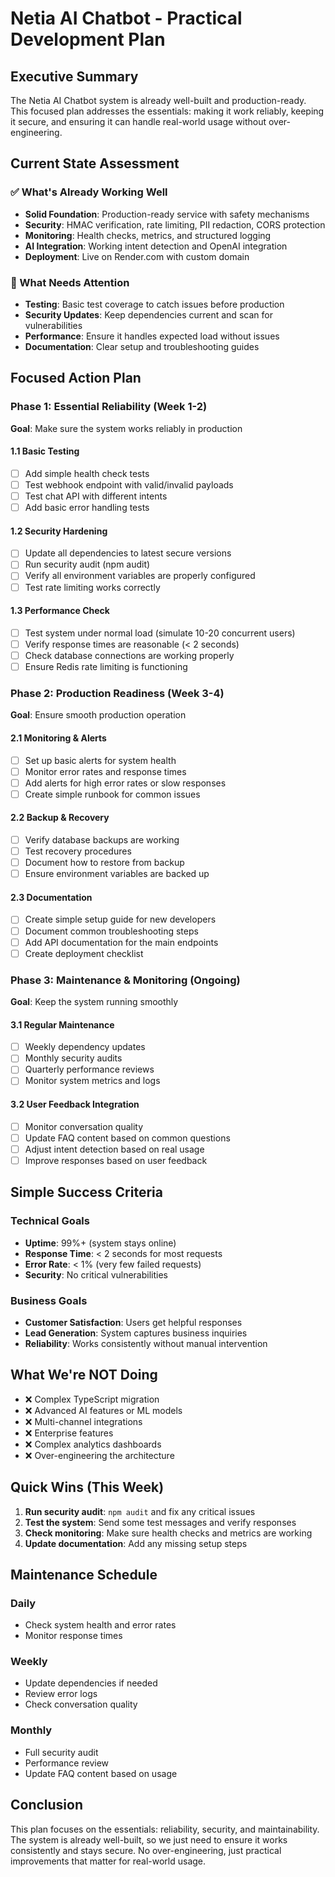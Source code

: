 # Netia AI Chatbot - Practical Development Plan

## Executive Summary

The Netia AI Chatbot system is already well-built and production-ready. This focused plan addresses the essentials: making it work reliably, keeping it secure, and ensuring it can handle real-world usage without over-engineering.

## Current State Assessment

### ✅ What's Already Working Well
- **Solid Foundation**: Production-ready service with safety mechanisms
- **Security**: HMAC verification, rate limiting, PII redaction, CORS protection
- **Monitoring**: Health checks, metrics, and structured logging
- **AI Integration**: Working intent detection and OpenAI integration
- **Deployment**: Live on Render.com with custom domain

### 🎯 What Needs Attention
- **Testing**: Basic test coverage to catch issues before production
- **Security Updates**: Keep dependencies current and scan for vulnerabilities
- **Performance**: Ensure it handles expected load without issues
- **Documentation**: Clear setup and troubleshooting guides

## Focused Action Plan

### Phase 1: Essential Reliability (Week 1-2)
**Goal**: Make sure the system works reliably in production

#### 1.1 Basic Testing
- [ ] Add simple health check tests
- [ ] Test webhook endpoint with valid/invalid payloads
- [ ] Test chat API with different intents
- [ ] Add basic error handling tests

#### 1.2 Security Hardening
- [ ] Update all dependencies to latest secure versions
- [ ] Run security audit (npm audit)
- [ ] Verify all environment variables are properly configured
- [ ] Test rate limiting works correctly

#### 1.3 Performance Check
- [ ] Test system under normal load (simulate 10-20 concurrent users)
- [ ] Verify response times are reasonable (< 2 seconds)
- [ ] Check database connections are working properly
- [ ] Ensure Redis rate limiting is functioning

### Phase 2: Production Readiness (Week 3-4)
**Goal**: Ensure smooth production operation

#### 2.1 Monitoring & Alerts
- [ ] Set up basic alerts for system health
- [ ] Monitor error rates and response times
- [ ] Add alerts for high error rates or slow responses
- [ ] Create simple runbook for common issues

#### 2.2 Backup & Recovery
- [ ] Verify database backups are working
- [ ] Test recovery procedures
- [ ] Document how to restore from backup
- [ ] Ensure environment variables are backed up

#### 2.3 Documentation
- [ ] Create simple setup guide for new developers
- [ ] Document common troubleshooting steps
- [ ] Add API documentation for the main endpoints
- [ ] Create deployment checklist

### Phase 3: Maintenance & Monitoring (Ongoing)
**Goal**: Keep the system running smoothly

#### 3.1 Regular Maintenance
- [ ] Weekly dependency updates
- [ ] Monthly security audits
- [ ] Quarterly performance reviews
- [ ] Monitor system metrics and logs

#### 3.2 User Feedback Integration
- [ ] Monitor conversation quality
- [ ] Update FAQ content based on common questions
- [ ] Adjust intent detection based on real usage
- [ ] Improve responses based on user feedback

## Simple Success Criteria

### Technical Goals
- **Uptime**: 99%+ (system stays online)
- **Response Time**: < 2 seconds for most requests
- **Error Rate**: < 1% (very few failed requests)
- **Security**: No critical vulnerabilities

### Business Goals
- **Customer Satisfaction**: Users get helpful responses
- **Lead Generation**: System captures business inquiries
- **Reliability**: Works consistently without manual intervention

## What We're NOT Doing

- ❌ Complex TypeScript migration
- ❌ Advanced AI features or ML models
- ❌ Multi-channel integrations
- ❌ Enterprise features
- ❌ Complex analytics dashboards
- ❌ Over-engineering the architecture

## Quick Wins (This Week)

1. **Run security audit**: `npm audit` and fix any critical issues
2. **Test the system**: Send some test messages and verify responses
3. **Check monitoring**: Make sure health checks and metrics are working
4. **Update documentation**: Add any missing setup steps

## Maintenance Schedule

### Daily
- Check system health and error rates
- Monitor response times

### Weekly
- Update dependencies if needed
- Review error logs
- Check conversation quality

### Monthly
- Full security audit
- Performance review
- Update FAQ content based on usage

## Conclusion

This plan focuses on the essentials: reliability, security, and maintainability. The system is already well-built, so we just need to ensure it works consistently and stays secure. No over-engineering, just practical improvements that matter for real-world usage.
